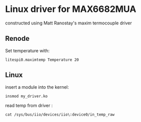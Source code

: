 # Linux driver for MAX6682MUA 
constructed using Matt Ranostay's maxim termocouple driver
## Renode
Set temperature with:
```
litespi0.maximtemp Temperature 20
```
## Linux
insert a module into the kernel:
```
insmod my_driver.ko
```

read temp from driver :
```
cat /sys/bus/iio/devices/iio\:device0/in_temp_raw
```
